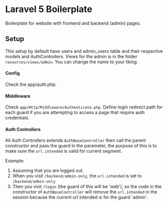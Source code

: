 # Laravel 5 Boilerplate

Boilerplate for website with frontend and backend (admin) pages.

## Setup

This setup by default have users and admin_users table and their respective models and AuthControllers. Views for the admin is in the folder ```resources/views/admin```. You can change the name to your liking.

#### Config

Check the app/auth.php.

#### Middleware

Check ```app/Http/Middleware/Authenticate.php```. Define login redirect path for each guard if you are attempting to access a page that require auth credentials.

#### Auth Controllers

All Auth Controllers extends ```AuthBaseController``` then call the parent constructor and pass the guard in the parameter, the purpose of this is to make sure the ```url.intended``` is valid for current segment.

Example:

1. Assuming that you are logged out.
2. When you visit ```/backend/admin-only```, the ```url.intended``` is set to ```/backend/admin-only```
3. Then you visit ```/login``` (the guard of this will be 'web'), so the code in the constructor of ```AuthBaseController``` will remove the ```url.intended``` in the session because the current url intended is for the guard 'admin'.
